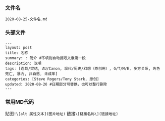 ### 文件名
`2020-08-25-文件名.md`

### 头部文件
```
---
layout: post
title: 名称
summary: : 简介 #不填则自动摘取文章第一段
description: 说明
tags: [连载/完结, AU/Canon, 现代/历史/幻想（原创用）, G/T/M/E, 多方关系, 角色死亡, 暴力, 非自愿, 未成年]
categories: [Steve Rogers/Tony Stark, 原创]
updated: 2020-08-20 #日期部分可替换，也可以整行删除
---
```

### 常用MD代码
贴图`!\[alt 属性文本](图片地址)`
链接`\[链接名称\](链接地址)`

